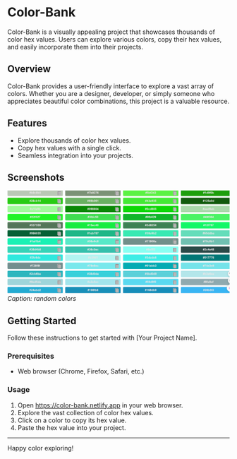 ﻿# Color-Bank

Color-Bank is a visually appealing project that showcases thousands of color hex values. Users can explore various colors, copy their hex values, and easily incorporate them into their projects.

## Overview

Color-Bank provides a user-friendly interface to explore a vast array of colors. Whether you are a designer, developer, or simply someone who appreciates beautiful color combinations, this project is a valuable resource.

## Features

- Explore thousands of color hex values.
- Copy hex values with a single click.
- Seamless integration into your projects.

## Screenshots

![Screenshot 1](images/Screenshot1.png)
*Caption: random colors*

## Getting Started

Follow these instructions to get started with [Your Project Name].

### Prerequisites

- Web browser (Chrome, Firefox, Safari, etc.)

### Usage

1. Open https://color-bank.netlify.app in your web browser.
2. Explore the vast collection of color hex values.
3. Click on a color to copy its hex value.
4. Paste the hex value into your project.


---

Happy color exploring!
